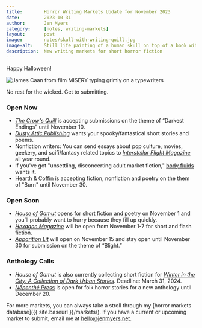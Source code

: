 ```yaml
---
title:        Horror Writing Markets Update for November 2023
date:         2023-10-31
author:       Jen Myers
category:     [notes, writing-markets]
layout:       post
image:        notes/skull-with-writing-quill.jpg
image-alt:    Still life painting of a human skull on top of a book with an overturned glass and a writing quill
description:  New writing markets for short horror fiction
---
```


Happy Halloween!

<div><img alt="James Caan from film MISERY typing grimly on a typewriters" src="{{ site.baseurl }}/images/notes/misery.gif" /></div>

No rest for the wicked. Get to submitting.

### Open Now

- [_The Crow's Quill_](https://www.quillandcrowpublishinghouse.com/cqmagazinesubmissions) is accepting submissions on the theme of “Darkest Endings” until November 10.
- [_Dusty Attic Publishing_](https://dustyatticpublishing.com/submissions/) wants your spooky/fantastical short stories and poems.
- Nonfiction writers: You can send essays about pop culture, movies, geekery, and scifi/fantasy related topics to [_Interstellar Flight Magazine_](https://www.interstellarflightpress.com/submissions.html) all year round.
- If you've got "unsettling, disconcerting adult market fiction," [body fluids](https://www.bodyfluids.org/submissions) wants it.
- [Hearth & Coffin](https://www.hearthandcoffin.com/frequently-asked-questions) is accepting fiction, nonfiction and poetry on the them of "Burn" until November 30.

### Open Soon

- [_House of Gamut_](https://houseofgamut.moksha.io/publication/house-of-gamut) opens for short fiction and poetry on November 1 and you’ll probably want to hurry because they fill up quickly.
- [_Hexagon Magazine_](https://hexagonmagazine.ca/submit/) will be open from November 1-7 for short and flash fiction.
- [_Apparition Lit_](https://apparitionlit.com/submissions/) will open on November 15 and stay open until November 30 for submission on the theme of “Blight.”

### Anthology Calls

- _House of Gamut_ is also currently collecting short fiction for [_Winter in the City: A Collection of Dark Urban Stories_](https://houseofgamut.moksha.io/publication/house-of-gamut). Deadline: March 31, 2024.
- [_Nēpenthé Press_](https://twitter.com/nepenthepress/status/1711435864159478134) is open for folk horror stories for a new anthology until December 20.

For more markets, you can always take a stroll through my [horror markets database]({{ site.baseurl }}/markets/). If you have a current or upcoming market to submit, email me at [hello@jenmyers.net](mailto:hello@jenmyers.net).
